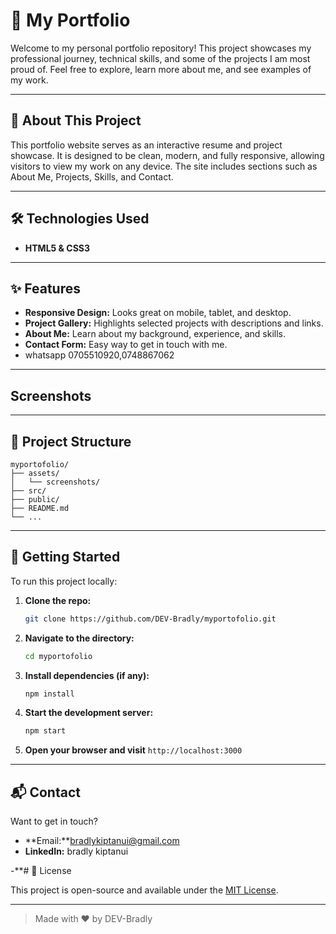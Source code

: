 # 🚀 My Portfolio

Welcome to my personal portfolio repository! This project showcases my professional journey, technical skills, and some of the projects I am most proud of. Feel free to explore, learn more about me, and see examples of my work.

---

## 🌟 About This Project

This portfolio website serves as an interactive resume and project showcase. It is designed to be clean, modern, and fully responsive, allowing visitors to view my work on any device. The site includes sections such as About Me, Projects, Skills, and Contact.

---

## 🛠️ Technologies Used

- **HTML5 & CSS3**

---

## ✨ Features

- **Responsive Design:** Looks great on mobile, tablet, and desktop.
- **Project Gallery:** Highlights selected projects with descriptions and links.
- **About Me:** Learn about my background, experience, and skills.
- **Contact Form:** Easy way to get in touch with me.
- whatsapp 0705510920,0748867062

---

## Screenshots



---

## 📁 Project Structure

```
myportofolio/
├── assets/
│   └── screenshots/
├── src/
├── public/
├── README.md
└── ...
```

---

## 🚦 Getting Started

To run this project locally:

1. **Clone the repo:**
   ```bash
   git clone https://github.com/DEV-Bradly/myportofolio.git
   ```
2. **Navigate to the directory:**
   ```bash
   cd myportofolio
   ```
3. **Install dependencies (if any):**
   ```bash
   npm install
   ```
4. **Start the development server:**
   ```bash
   npm start
   ```
5. **Open your browser and visit** `http://localhost:3000`

---

## 📬 Contact

Want to get in touch?  
- **Email:**bradlykiptanui@gmail.com  
- **LinkedIn:** bradly kiptanui  

-**# 📄 License

This project is open-source and available under the [MIT License](LICENSE).

---

> Made with ❤️ by DEV-Bradly
